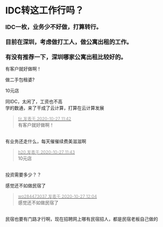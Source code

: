 # IDC转这工作行吗？


<font size="4"><strong>IDC一枚，业务少不好做，打算转行。<br />
<br />
目前在深圳，考虑做打工人，做公寓出租的工作。<br />
<br />
有没有推荐一下，深圳哪家公寓出租比较好的。<br />
</strong></font>

有客户就好做啊！

做二手包租婆?

10元店　　

同IDC，太闲了，工资也不高<br />
学的数通，来了干成了云计算，打算在云计算发展<br />


<div class="quote"><blockquote><font size="2"><a href="https://www.hostloc.com/forum.php?mod=redirect&amp;goto=findpost&amp;pid=9358204&amp;ptid=758909" target="_blank"><font color="#999999">tir 发表于 2020-10-27 11:42</font></a></font><br />
有客户就好做啊！</blockquote></div><br />
有业务还走什么，每天催催续费美滋滋啊

<div class="quote"><blockquote><font size="2"><a href="https://www.hostloc.com/forum.php?mod=redirect&amp;goto=findpost&amp;pid=9358206&amp;ptid=758909" target="_blank"><font color="#999999">h20 发表于 2020-10-27 11:43</font></a></font><br />
10元店　　</blockquote></div><br />
投资需要多少？？

感觉还不如做民宿了<img src="static/image/smiley/yct/008.gif" smilieid="39" border="0" alt="" />

<div class="quote"><blockquote><font size="2"><a href="https://www.hostloc.com/forum.php?mod=redirect&amp;goto=findpost&amp;pid=9358336&amp;ptid=758909" target="_blank"><font color="#999999">wo284473037 发表于 2020-10-27 12:04</font></a></font><br />
感觉还不如做民宿了</blockquote></div><br />
民宿也要有门路才行啊，现在招聘网上哪有民宿招人，都是民宿老板自己做的
